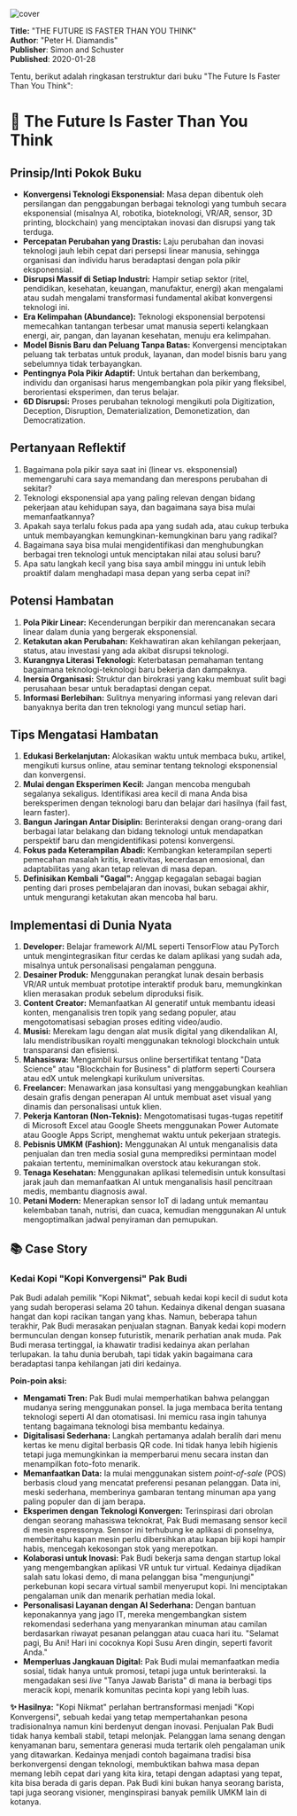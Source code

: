 
![cover](https://books.google.com/books/content?id=r5yeDwAAQBAJ&printsec=frontcover&img=1&zoom=1&edge=curl&source=gbs_api)



**Title:** "THE FUTURE IS FASTER THAN YOU THINK"  
**Author**: "Peter H. Diamandis"  
**Publisher**: Simon and Schuster  
**Published**: 2020-01-28  

Tentu, berikut adalah ringkasan terstruktur dari buku "The Future Is Faster Than You Think":

# 📖 The Future Is Faster Than You Think

## Prinsip/Inti Pokok Buku
*   **Konvergensi Teknologi Eksponensial:** Masa depan dibentuk oleh persilangan dan penggabungan berbagai teknologi yang tumbuh secara eksponensial (misalnya AI, robotika, bioteknologi, VR/AR, sensor, 3D printing, blockchain) yang menciptakan inovasi dan disrupsi yang tak terduga.
*   **Percepatan Perubahan yang Drastis:** Laju perubahan dan inovasi teknologi jauh lebih cepat dari persepsi linear manusia, sehingga organisasi dan individu harus beradaptasi dengan pola pikir eksponensial.
*   **Disrupsi Massif di Setiap Industri:** Hampir setiap sektor (ritel, pendidikan, kesehatan, keuangan, manufaktur, energi) akan mengalami atau sudah mengalami transformasi fundamental akibat konvergensi teknologi ini.
*   **Era Kelimpahan (Abundance):** Teknologi eksponensial berpotensi memecahkan tantangan terbesar umat manusia seperti kelangkaan energi, air, pangan, dan layanan kesehatan, menuju era kelimpahan.
*   **Model Bisnis Baru dan Peluang Tanpa Batas:** Konvergensi menciptakan peluang tak terbatas untuk produk, layanan, dan model bisnis baru yang sebelumnya tidak terbayangkan.
*   **Pentingnya Pola Pikir Adaptif:** Untuk bertahan dan berkembang, individu dan organisasi harus mengembangkan pola pikir yang fleksibel, berorientasi eksperimen, dan terus belajar.
*   **6D Disrupsi:** Proses perubahan teknologi mengikuti pola Digitization, Deception, Disruption, Dematerialization, Demonetization, dan Democratization.

## Pertanyaan Reflektif
1.  Bagaimana pola pikir saya saat ini (linear vs. eksponensial) memengaruhi cara saya memandang dan merespons perubahan di sekitar?
2.  Teknologi eksponensial apa yang paling relevan dengan bidang pekerjaan atau kehidupan saya, dan bagaimana saya bisa mulai memanfaatkannya?
3.  Apakah saya terlalu fokus pada apa yang sudah ada, atau cukup terbuka untuk membayangkan kemungkinan-kemungkinan baru yang radikal?
4.  Bagaimana saya bisa mulai mengidentifikasi dan menghubungkan berbagai tren teknologi untuk menciptakan nilai atau solusi baru?
5.  Apa satu langkah kecil yang bisa saya ambil minggu ini untuk lebih proaktif dalam menghadapi masa depan yang serba cepat ini?

## Potensi Hambatan
1.  **Pola Pikir Linear:** Kecenderungan berpikir dan merencanakan secara linear dalam dunia yang bergerak eksponensial.
2.  **Ketakutan akan Perubahan:** Kekhawatiran akan kehilangan pekerjaan, status, atau investasi yang ada akibat disrupsi teknologi.
3.  **Kurangnya Literasi Teknologi:** Keterbatasan pemahaman tentang bagaimana teknologi-teknologi baru bekerja dan dampaknya.
4.  **Inersia Organisasi:** Struktur dan birokrasi yang kaku membuat sulit bagi perusahaan besar untuk beradaptasi dengan cepat.
5.  **Informasi Berlebihan:** Sulitnya menyaring informasi yang relevan dari banyaknya berita dan tren teknologi yang muncul setiap hari.

## Tips Mengatasi Hambatan
1.  **Edukasi Berkelanjutan:** Alokasikan waktu untuk membaca buku, artikel, mengikuti kursus online, atau seminar tentang teknologi eksponensial dan konvergensi.
2.  **Mulai dengan Eksperimen Kecil:** Jangan mencoba mengubah segalanya sekaligus. Identifikasi area kecil di mana Anda bisa bereksperimen dengan teknologi baru dan belajar dari hasilnya (fail fast, learn faster).
3.  **Bangun Jaringan Antar Disiplin:** Berinteraksi dengan orang-orang dari berbagai latar belakang dan bidang teknologi untuk mendapatkan perspektif baru dan mengidentifikasi potensi konvergensi.
4.  **Fokus pada Keterampilan Abadi:** Kembangkan keterampilan seperti pemecahan masalah kritis, kreativitas, kecerdasan emosional, dan adaptabilitas yang akan tetap relevan di masa depan.
5.  **Definisikan Kembali "Gagal":** Anggap kegagalan sebagai bagian penting dari proses pembelajaran dan inovasi, bukan sebagai akhir, untuk mengurangi ketakutan akan mencoba hal baru.

## Implementasi di Dunia Nyata
1.  **Developer:** Belajar framework AI/ML seperti TensorFlow atau PyTorch untuk mengintegrasikan fitur cerdas ke dalam aplikasi yang sudah ada, misalnya untuk personalisasi pengalaman pengguna.
2.  **Desainer Produk:** Menggunakan perangkat lunak desain berbasis VR/AR untuk membuat prototipe interaktif produk baru, memungkinkan klien merasakan produk sebelum diproduksi fisik.
3.  **Content Creator:** Memanfaatkan AI generatif untuk membantu ideasi konten, menganalisis tren topik yang sedang populer, atau mengotomatisasi sebagian proses editing video/audio.
4.  **Musisi:** Merekam lagu dengan alat musik digital yang dikendalikan AI, lalu mendistribusikan royalti menggunakan teknologi blockchain untuk transparansi dan efisiensi.
5.  **Mahasiswa:** Mengambil kursus online bersertifikat tentang "Data Science" atau "Blockchain for Business" di platform seperti Coursera atau edX untuk melengkapi kurikulum universitas.
6.  **Freelancer:** Menawarkan jasa konsultasi yang menggabungkan keahlian desain grafis dengan penerapan AI untuk membuat aset visual yang dinamis dan personalisasi untuk klien.
7.  **Pekerja Kantoran (Non-Teknis):** Mengotomatisasi tugas-tugas repetitif di Microsoft Excel atau Google Sheets menggunakan Power Automate atau Google Apps Script, menghemat waktu untuk pekerjaan strategis.
8.  **Pebisnis UMKM (Fashion):** Menggunakan AI untuk menganalisis data penjualan dan tren media sosial guna memprediksi permintaan model pakaian tertentu, meminimalkan overstock atau kekurangan stok.
9.  **Tenaga Kesehatan:** Menggunakan aplikasi telemedisin untuk konsultasi jarak jauh dan memanfaatkan AI untuk menganalisis hasil pencitraan medis, membantu diagnosis awal.
10. **Petani Modern:** Menerapkan sensor IoT di ladang untuk memantau kelembaban tanah, nutrisi, dan cuaca, kemudian menggunakan AI untuk mengoptimalkan jadwal penyiraman dan pemupukan.

## 📚 Case Story

### Kedai Kopi "Kopi Konvergensi" Pak Budi

Pak Budi adalah pemilik "Kopi Nikmat", sebuah kedai kopi kecil di sudut kota yang sudah beroperasi selama 20 tahun. Kedainya dikenal dengan suasana hangat dan kopi racikan tangan yang khas. Namun, beberapa tahun terakhir, Pak Budi merasakan penjualan stagnan. Banyak kedai kopi modern bermunculan dengan konsep futuristik, menarik perhatian anak muda. Pak Budi merasa tertinggal, ia khawatir tradisi kedainya akan perlahan terlupakan. Ia tahu dunia berubah, tapi tidak yakin bagaimana cara beradaptasi tanpa kehilangan jati diri kedainya.

**Poin-poin aksi:**

*   **Mengamati Tren:** Pak Budi mulai memperhatikan bahwa pelanggan mudanya sering menggunakan ponsel. Ia juga membaca berita tentang teknologi seperti AI dan otomatisasi. Ini memicu rasa ingin tahunya tentang bagaimana teknologi bisa membantu kedainya.
*   **Digitalisasi Sederhana:** Langkah pertamanya adalah beralih dari menu kertas ke menu digital berbasis QR code. Ini tidak hanya lebih higienis tetapi juga memungkinkan ia memperbarui menu secara instan dan menampilkan foto-foto menarik.
*   **Memanfaatkan Data:** Ia mulai menggunakan sistem *point-of-sale* (POS) berbasis cloud yang mencatat preferensi pesanan pelanggan. Data ini, meski sederhana, memberinya gambaran tentang minuman apa yang paling populer dan di jam berapa.
*   **Eksperimen dengan Teknologi Konvergen:** Terinspirasi dari obrolan dengan seorang mahasiswa teknokrat, Pak Budi memasang sensor kecil di mesin espressonya. Sensor ini terhubung ke aplikasi di ponselnya, memberitahu kapan mesin perlu dibersihkan atau kapan biji kopi hampir habis, mencegah kekosongan stok yang merepotkan.
*   **Kolaborasi untuk Inovasi:** Pak Budi bekerja sama dengan startup lokal yang mengembangkan aplikasi VR untuk tur virtual. Kedainya dijadikan salah satu lokasi demo, di mana pelanggan bisa "mengunjungi" perkebunan kopi secara virtual sambil menyeruput kopi. Ini menciptakan pengalaman unik dan menarik perhatian media lokal.
*   **Personalisasi Layanan dengan AI Sederhana:** Dengan bantuan keponakannya yang jago IT, mereka mengembangkan sistem rekomendasi sederhana yang menyarankan minuman atau camilan berdasarkan riwayat pesanan pelanggan atau cuaca hari itu. "Selamat pagi, Bu Ani! Hari ini cocoknya Kopi Susu Aren dingin, seperti favorit Anda."
*   **Memperluas Jangkauan Digital:** Pak Budi mulai memanfaatkan media sosial, tidak hanya untuk promosi, tetapi juga untuk berinteraksi. Ia mengadakan sesi *live* "Tanya Jawab Barista" di mana ia berbagi tips meracik kopi, menarik komunitas pecinta kopi yang lebih luas.

**✨ Hasilnya:**
"Kopi Nikmat" perlahan bertransformasi menjadi "Kopi Konvergensi", sebuah kedai yang tetap mempertahankan pesona tradisionalnya namun kini berdenyut dengan inovasi. Penjualan Pak Budi tidak hanya kembali stabil, tetapi melonjak. Pelanggan lama senang dengan kenyamanan baru, sementara generasi muda tertarik oleh pengalaman unik yang ditawarkan. Kedainya menjadi contoh bagaimana tradisi bisa berkonvergensi dengan teknologi, membuktikan bahwa masa depan memang lebih cepat dari yang kita kira, tetapi dengan adaptasi yang tepat, kita bisa berada di garis depan. Pak Budi kini bukan hanya seorang barista, tapi juga seorang visioner, menginspirasi banyak pemilik UMKM lain di kotanya.
